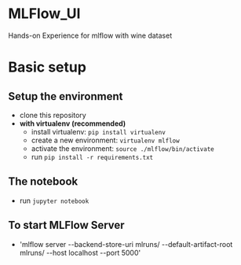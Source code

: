 # MLFlow_UI
Hands-on Experience for mlflow with wine dataset

# Basic setup

## Setup the environment
- clone this repository
- **with virtualenv (recommended)**
  - install virtualenv: `pip install virtualenv`
  - create a new environment: `virtualenv mlflow`
  - activate the environment: `source ./mlflow/bin/activate`
  - run `pip install -r requirements.txt`

## The notebook
- run `jupyter notebook`

## To start MLFlow Server
- 'mlflow server --backend-store-uri mlruns/ --default-artifact-root mlruns/ --host localhost --port 5000'
